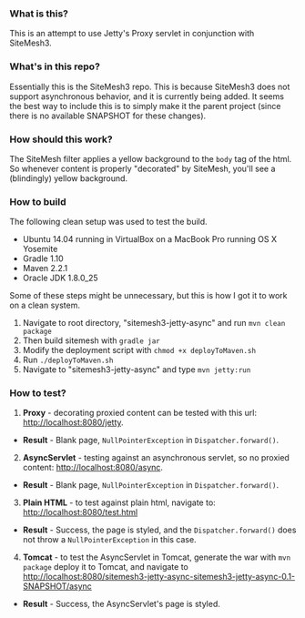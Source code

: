 ### What is this?
This is an attempt to use Jetty's Proxy servlet in conjunction with SiteMesh3.

### What's in this repo?
Essentially this is the SiteMesh3 repo. This is because SiteMesh3 does not support asynchronous behavior, and it is currently being added. It seems the best way to include this is to simply make it the parent project (since there is no available SNAPSHOT for these changes).

### How should this work?
The SiteMesh filter applies a yellow background to the `body` tag of the html. So whenever content is properly "decorated" by SiteMesh, you'll see a (blindingly) yellow background.

### How to build
The following clean setup was used to test the build.
* Ubuntu 14.04 running in VirtualBox on a MacBook Pro running OS X Yosemite
* Gradle 1.10
* Maven 2.2.1
* Oracle JDK 1.8.0_25

Some of these steps might be unnecessary, but this is how I got it to work on a clean system.

1. Navigate to root directory, "sitemesh3-jetty-async" and run `mvn clean package`
2. Then build sitemesh with `gradle jar`
3. Modify the deployment script with `chmod +x deployToMaven.sh`
4. Run `./deployToMaven.sh`
5. Navigate to "sitemesh3-jetty-async" and type `mvn jetty:run`

### How to test?
1. **Proxy** - decorating proxied content can be tested with this url: [http://localhost:8080/jetty](http://localhost:8080/jetty).
  * **Result** - Blank page, `NullPointerException` in `Dispatcher.forward()`.
2. **AsyncServlet** - testing against an asynchronous servlet, so no proxied content: [http://localhost:8080/async](http://localhost:8080/async).
  * **Result** - Blank page, `NullPointerException` in `Dispatcher.forward()`.
3. **Plain HTML** - to test against plain html, navigate to: [http://localhost:8080/test.html](http://localhost:8080/test.html)
  * **Result** - Success, the page is styled, and the `Dispatcher.forward()` does not throw a `NullPointerException` in this case.
4. **Tomcat** - to test the AsyncServlet in Tomcat, generate the war with `mvn package` deploy it to Tomcat, and navigate to [http://localhost:8080/sitemesh3-jetty-async-sitemesh3-jetty-async-0.1-SNAPSHOT/async](http://localhost:8080/sitemesh3-jetty-async-sitemesh3-jetty-async-0.1-SNAPSHOT/async)
  * **Result** - Success, the AsyncServlet's page is styled.
